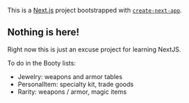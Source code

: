 This is a [Next.js](https://nextjs.org/) project bootstrapped with [`create-next-app`](https://github.com/vercel/next.js/tree/canary/packages/create-next-app).

## Nothing is here!

Right now this is just an excuse project for learning NextJS.

To do in the Booty lists:
- Jewelry: weapons and armor tables
- PersonalItem: specialty kit, trade goods
- Rarity: weapons / armor, magic items 